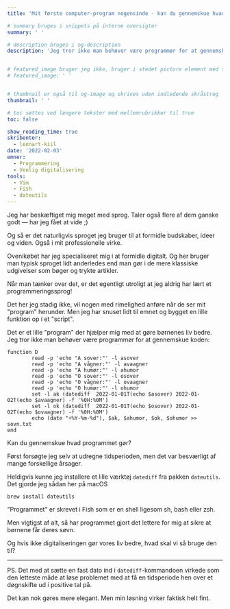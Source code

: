 ```yaml
---
title: 'Mit første computer-program nogensinde - kan du gennemskue hvad det gør?'

# summary bruges i snippets på interne oversigter
summary: ' '

# description bruges i og-description
description: 'Jeg tror ikke man behøver være programmør for at gennemskue koden'


# featured_image bruger jeg ikke, bruger i stedet picture element med skråstreg i indhold
# featured_image: ' '


# thumbnail er også til og-image og skrives uden indledende skråstreg
thumbnail: ' '

# toc sættes ved længere tekster med mellemrubrikker til true
toc: false

show_reading_time: true
skribenter:
  - lennart-kiil
date: '2022-02-03'
emner:
  - Programmering
  - Venlig digitalisering
tools:
  - Vim
  - Fish
  - dateutils
---
```


Jeg har beskæftiget mig meget med sprog. Taler også flere af dem ganske godt — har jeg fået at vide ;)

Og så er det naturligvis sproget jeg bruger til at formidle budskaber, ideer og viden. Også i mit professionelle virke.

Ovenikøbet har jeg specialiseret mig i at formidle digitalt. Og her bruger man typisk sproget lidt anderledes end man gør i de mere klassiske udgivelser som bøger og trykte artikler.

Når man tænker over det, er det egentligt utroligt at jeg aldrig har lært et programmeringssprog!

 

Det her jeg stadig ikke, vil nogen med rimelighed anføre når de ser mit "program" herunder. Men jeg har snuset lidt til emnet og bygget en lille funktion op i et "script".

Det er et lille "program" der hjælper mig med at gøre børnenes liv bedre. Jeg tror ikke man behøver være programmør for at gennemskue koden:


```
function D
        read -p 'echo "A sover:"' -l asover
        read -p 'echo "A vågner:"' -l avaagner
        read -p 'echo "A humør:"' -l ahumor
        read -p 'echo "O sover:"' -l osover
        read -p 'echo "O vågner:"' -l ovaagner
        read -p 'echo "O humør:"' -l ohumor
        set -l ak (datediff  2022-01-01T(echo $asover) 2022-01-02T(echo $avaagner) -f '%0H:%0M')
        set -l ok (datediff  2022-01-01T(echo $osover) 2022-01-02T(echo $ovaagner) -f '%0H:%0M')
        echo (date "+%Y-%m-%d"), $ak, $ahumor, $ok, $ohumor >> sovn.txt
end
```

Kan du gennemskue hvad programmet gør?

Først forsøgte jeg selv at udregne tidsperioden, men det var besværligt af mange forskellige årsager.

Heldigvis kunne jeg installere et lille værktøj `datediff` fra pakken `dateutils`. Det gjorde jeg sådan her på macOS

```
brew install dateutils
```

"Programmet" er skrevet i Fish som er en shell ligesom sh, bash eller zsh.

Men vigtigst af alt, så har programmet gjort det lettere for mig at sikre at børnene får deres søvn.

Og hvis ikke digitaliseringen gør vores liv bedre, hvad skal vi så bruge den til?


---

PS. Det med at sætte en fast dato ind i `datediff`-kommandoen virkede som den letteste måde at løse problemet med at få en tidsperiode hen over et døgnskifte ud i positive tal på.

Det kan nok gøres mere elegant. Men min løsning virker faktisk helt fint.


